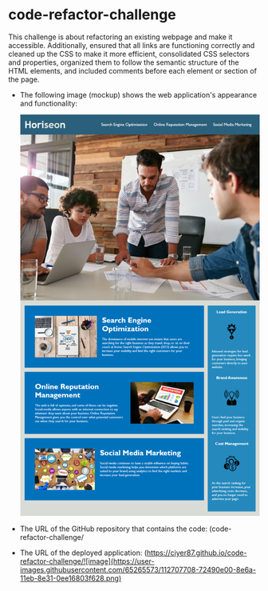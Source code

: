 # code-refactor-challenge

This challenge is about refactoring an existing webpage and make it accessible.  Additionally, ensured that all links are functioning correctly and cleaned up the CSS to make it more efficient, consolidated CSS selectors and properties, organized them to follow the semantic structure of the HTML elements, and included comments before each element or section of the page.

* The following image (mockup) shows the web application's appearance and functionality:

  ![A website with a navigation, a hero image, sections on the left and center and a footer](assets/images/challenge1-screenshot.png)
  
*  The URL of the GitHub repository that contains the code: (code-refactor-challenge/  
*  The URL of the deployed application: (https://ciyer87.github.io/code-refactor-challenge/![image](https://user-images.githubusercontent.com/65265573/112707708-72490e00-8e6a-11eb-8e31-0ee16803f628.png)
